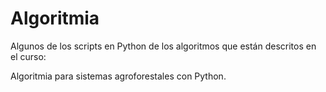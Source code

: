 # Algoritmia

Algunos de los scripts en Python de los algoritmos que están descritos en el curso:

Algoritmia para sistemas agroforestales con Python. 
